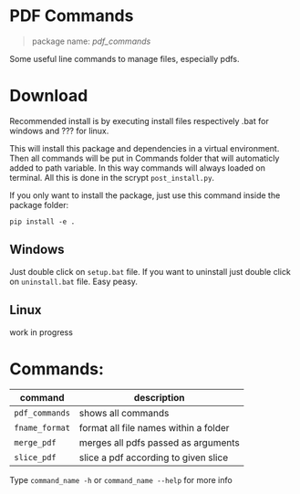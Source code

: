 # PDF Commands

> package name: *pdf_commands*

Some useful line commands to manage files, especially pdfs.


# Download
Recommended install is by executing install files respectively .bat for windows and ??? for linux. 

This will install this package and dependencies in a virtual environment. Then all commands will be put in Commands folder that will automaticly added to path variable. In this way commands will always loaded on terminal. All this is done in the scrypt `post_install.py`. 

If you only want to install the package, just use this command inside the package folder: 
``` 
pip install -e .
```

## Windows
Just double click on `setup.bat` file. If you want to uninstall just double click on `uninstall.bat` file. Easy peasy.

## Linux
work in progress


# Commands:
|command|description|
|-|-|
|`pdf_commands`|shows all commands|
|`fname_format`|format all file names within a folder|
|`merge_pdf`|merges all pdfs passed as arguments|
|`slice_pdf`|slice a pdf according to given slice|

Type `command_name -h` or `command_name --help` for more info